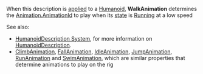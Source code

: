 When this description is [applied](https://create.roblox.com/docs/reference/engine/classes/Humanoid#ApplyDescription) to a
[Humanoid](https://create.roblox.com/docs/reference/engine/classes/Humanoid), **WalkAnimation** determines the [Animation.AnimationId](https://create.roblox.com/docs/reference/engine/classes/Animation#AnimationId) to
play when its [state](https://create.roblox.com/docs/reference/engine/classes/Humanoid#GetState) is
[Running](https://developer.roblox.com/en-us/api-reference/enum/HumanoidStateType) at a low speed

See also:

- [HumanoidDescription System](/avatar/characters/character-customization#humanoiddescription),
  for more information on [HumanoidDescription](https://create.roblox.com/docs/reference/engine/classes/HumanoidDescription).
- [ClimbAnimation](https://create.roblox.com/docs/reference/engine/classes/HumanoidDescription#FallAnimation),
  [FallAnimation](https://create.roblox.com/docs/reference/engine/classes/HumanoidDescription#FallAnimation),
  [IdleAnimation](https://create.roblox.com/docs/reference/engine/classes/HumanoidDescription#IdleAnimation),
  [JumpAnimation](https://create.roblox.com/docs/reference/engine/classes/HumanoidDescription#JumpAnimation),
  [RunAnimation](https://create.roblox.com/docs/reference/engine/classes/HumanoidDescription#RunAnimation) and
  [SwimAnimation](https://create.roblox.com/docs/reference/engine/classes/HumanoidDescription#SwimAnimation), which are similar
  properties that determine animations to play on the rig